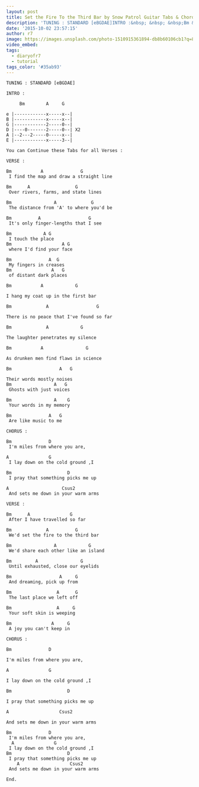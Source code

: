 ```yaml
---
layout: post
title: Set the Fire To the Third Bar by Snow Patrol Guitar Tabs & Chords
description: 'TUNING : STANDARD [eBGDAE]INTRO :&nbsp; &nbsp; &nbsp;Bm &nbsp; &nbsp; &nbsp; &nbsp;A &nbsp; &nbsp; Ge |------------x-----x--|B |------------x-----x--|...'
date: '2015-10-02 23:57:15'
author: r7
image: https://images.unsplash.com/photo-1510915361894-db8b60106cb1?q=80&w=2940&auto=format&fit=crop&ixlib=rb-4.1.0&ixid=M3wxMjA3fDB8MHxwaG90by1wYWdlfHx8fGVufDB8fHx8fA%3D%3D
video_embed:
tags:
  - diaryofr7
  - tutorial
tags_color: '#35ab93'
---
```

```
TUNING : STANDARD [eBGDAE]

INTRO :

     Bm        A     G

e |------------x-----x--|
B |------------x-----x--|
G |------------2-----0--|
D |----0-------2-----0--| X2
A |--2---2-----0-----x--|
E |------------x-----3--|

You can Continue these Tabs for all Verses :

VERSE :

Bm           A              G 
 I find the map and draw a straight line
```

```
Bm      A                 G    
 Over rivers, farms, and state lines
```

```
Bm                A             G
 The distance from 'A' to where you'd be
```

```
Bm          A                  G
 It's only finger-lengths that I see
```

```
Bm            A G 
 I touch the place 
Bm                   A G
 where I'd find your face
```

```
Bm              A  G
 My fingers in creases 
Bm               A   G
 of distant dark places
```

`Bm           A            G`

```
I hang my coat up in the first bar
```

`Bm             A                  G`

```
There is no peace that I've found so far
```

`Bm             A            G`

```
The laughter penetrates my silence
```

`Bm           A                G`

```
As drunken men find flaws in science
```

`Bm                  A   G`

```
Their words mostly noises
Bm                A   G
 Ghosts with just voices
```

```
Bm                A    G
 Your words in my memory
```

```
Bm              A   G
 Are like music to me
```

```
CHORUS :

Bm              D
 I'm miles from where you are,
```

```
A               G
 I lay down on the cold ground ,I
```

```
Bm                     D
 I pray that something picks me up
```

```
A                    Csus2
 And sets me down in your warm arms
```

```
VERSE :

Bm      A               G
 After I have travelled so far
```

```
Bm             A          G
 We'd set the fire to the third bar
```

```
Bm                A            G
 We'd share each other like an island
```

```
Bm         A                G
 Until exhausted, close our eyelids
```

```
Bm                  A     G
 And dreaming, pick up from
```

```
Bm                 A      G
 The last place we left off
```

```
Bm                 A     G
 Your soft skin is weeping
```

```
Bm               A     G
 A joy you can't keep in
```

`CHORUS :`

`Bm              D`

```
I'm miles from where you are,
```

```
A               G
```

```
I lay down on the cold ground ,I
```

`Bm                     D`

```
I pray that something picks me up
```

```
A                   Csus2
```

```
And sets me down in your warm arms

Bm              D
 I'm miles from where you are,
  A               G
 I lay down on the cold ground ,I
Bm                     D
 I pray that something picks me up
    A                   Csus2
 And sets me down in your warm arms

End.
```

```

```
